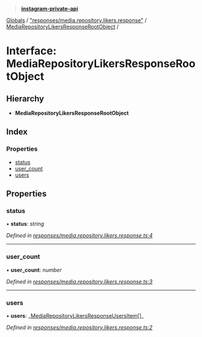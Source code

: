 > **[instagram-private-api](../README.md)**

[Globals](../README.md) / ["responses/media.repository.likers.response"](../modules/_responses_media_repository_likers_response_.md) / [MediaRepositoryLikersResponseRootObject](_responses_media_repository_likers_response_.mediarepositorylikersresponserootobject.md) /

# Interface: MediaRepositoryLikersResponseRootObject

## Hierarchy

- **MediaRepositoryLikersResponseRootObject**

## Index

### Properties

- [status](_responses_media_repository_likers_response_.mediarepositorylikersresponserootobject.md#status)
- [user_count](_responses_media_repository_likers_response_.mediarepositorylikersresponserootobject.md#user_count)
- [users](_responses_media_repository_likers_response_.mediarepositorylikersresponserootobject.md#users)

## Properties

### status

• **status**: _string_

_Defined in [responses/media.repository.likers.response.ts:4](https://github.com/realinstadude/instagram-private-api/blob/4ae8fec/src/responses/media.repository.likers.response.ts#L4)_

---

### user_count

• **user_count**: _number_

_Defined in [responses/media.repository.likers.response.ts:3](https://github.com/realinstadude/instagram-private-api/blob/4ae8fec/src/responses/media.repository.likers.response.ts#L3)_

---

### users

• **users**: _[MediaRepositoryLikersResponseUsersItem](\_responses_media_repository_likers_response_.mediarepositorylikersresponseusersitem.md)[]\_

_Defined in [responses/media.repository.likers.response.ts:2](https://github.com/realinstadude/instagram-private-api/blob/4ae8fec/src/responses/media.repository.likers.response.ts#L2)_
